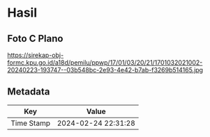 # Hasil

## Foto C Plano

https://sirekap-obj-formc.kpu.go.id/a18d/pemilu/ppwp/17/01/03/20/21/1701032021002-20240223-193747--03b548bc-2e93-4e42-b7ab-f3269b514165.jpg


## Metadata

| Key        | Value               |
| ---------- | ------------------- |
| Time Stamp | 2024-02-24 22:31:28 |



